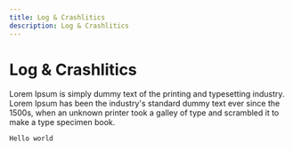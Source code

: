 ```yaml
---
title: Log & Crashlitics
description: Log & Crashlitics
---
```


# Log & Crashlitics

Lorem Ipsum is simply dummy text of the printing and typesetting industry. Lorem Ipsum has been the industry's standard dummy text ever since the 1500s, when an unknown printer took a galley of type and scrambled it to make a type specimen book. 

```
Hello world
```


